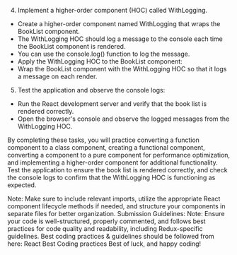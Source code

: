 4. Implement a higher-order component (HOC) called WithLogging.
- Create a higher-order component named WithLogging that wraps the BookList component.
- The WithLogging HOC should log a message to the console each time the BookList component is rendered.
- You can use the console.log() function to log the message.
- Apply the WithLogging HOC to the BookList component:
- Wrap the BookList component with the WithLogging HOC so that it logs a message on each render.

5. Test the application and observe the console logs:

- Run the React development server and verify that the book list is rendered correctly.
- Open the browser's console and observe the logged messages from the WithLogging HOC.

By completing these tasks, you will practice converting a function component to a class component, creating a functional component, converting a component to a pure component for performance optimization, and implementing a higher-order component for additional functionality. Test the application to ensure the book list is rendered correctly, and check the console logs to confirm that the WithLogging HOC is functioning as expected.

Note: Make sure to include relevant imports, utilize the appropriate React component lifecycle methods if needed, and structure your components in separate files for better organization. Submission Guidelines: Note: Ensure your code is well-structured, properly commented, and follows best practices for code quality and readability, including Redux-specific guidelines. Best coding practices & guidelines should be followed from here: React Best Coding practices Best of luck, and happy coding!